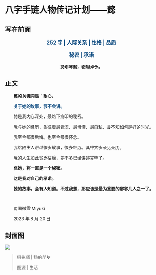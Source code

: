 # 八字手链人物传记计划——懿

## 写在前面

<p style="color:#0f4c81; text-align:center; font-weight:bold; font-size:larger;">252 字 | 人际关系 | 性格 | 品质</p>

<p style="color:#0f4c81; text-align:center; font-weight:bold; font-size:larger;">秘密 | 承诺</p>

<p style="text-align:center; font-weight:bold;">灵珍琴懿，骆旭泽予。</p>

## 正文

　　**懿的关键词是：耐心。**

　　<span style="color:#0f4c81; font-weight:bold;">关于她的故事，我不会讲。</span>

　　她是我内心深处，最烙下痕印的秘密。

　　我与她的经历，象征着最青涩、最懵懂、最自私、最不知如何是好的时光。

　　我至今都很后悔。也至今都很怀念。

　　我给陌生人讲过很多故事，很多经历。其中大多亲见亲历。

　　我的人生如此贫乏枯燥，差不多已经讲述完毕了。

　　**但她，将一直是一个秘密。**

　　**这是我对自己的承诺。**

　　**她的故事，会有人知道。不过我想，那应该是最为重要的寥寥几人之一了。**

<br />

　　南国微雪 Miyuki

　　2023 年 8 月 20 日

## 封面图

![](https://raw.githubusercontent.com/TinySnow/GithubImageHosting/main/blog/articles/literature/%E6%87%BF.jpeg)

> 摄影师 | 懿的朋友
> 
> 图源 | 生活